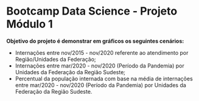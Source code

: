 # Bootcamp Data Science - Projeto Módulo 1

**Objetivo do projeto é demonstrar em gráficos os seguintes cenários:**

* Internações entre nov/2015 - nov/2020 referente ao atendimento por Região/Unidades da Federação;
* Internações entre mar/2020 - nov/2020 (Período da Pandemia) por Unidades da Federação da Região Sudeste;
* Percentual da população internada com base na média de internações entre mar/2020 - nov/2020 (Período da Pandemia) por Unidades da Federação da Região Sudeste.
